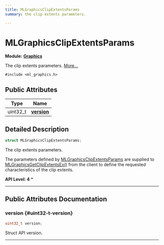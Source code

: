 ```yaml
---
title: MLGraphicsClipExtentsParams
summary: the clip extents parameters. 

---
```


# MLGraphicsClipExtentsParams

**Module:** **[Graphics](/api-ref/api/Modules/group___graphics/group___graphics.md)**



The clip extents parameters.  [More...](#detailed-description)


`#include <ml_graphics.h>`

## Public Attributes

| Type           | Name           |
| -------------- | -------------- |
| uint32_t | **[version](/api-ref/api/Modules/group___graphics/struct_m_l_graphics_clip_extents_params.md#uint32-t-version)**  |

## Detailed Description

```cpp
struct MLGraphicsClipExtentsParams;
```

The clip extents parameters. 

The parameters defined by [MLGraphicsClipExtentsParams](/api-ref/api/Modules/group___graphics/struct_m_l_graphics_clip_extents_params.md) are supplied to [MLGraphicsGetClipExtentsEx()](/api-ref/api/Modules/group___graphics/group___graphics.md#mlresult-mlgraphicsgetclipextentsex) from the client to define the requested characteristics of the clip extents.




**API Level:
 4**
  * 




-----------
## Public Attributes Documentation

### version {#uint32-t-version}

```cpp
uint32_t version;
```


Struct API version. 





-----------

